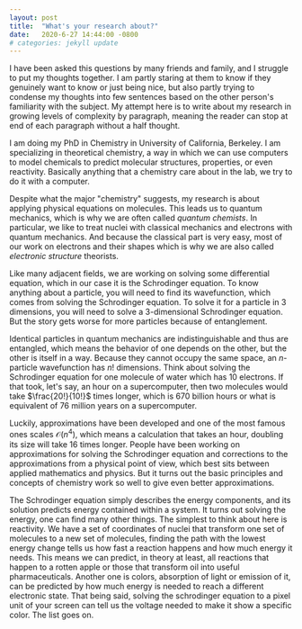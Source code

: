 ```yaml
---
layout: post
title:  "What's your research about?"
date:   2020-6-27 14:44:00 -0800
# categories: jekyll update
---
```


I have been asked this questions by many friends and family, and I struggle to put my thoughts together. I am partly staring at them to know if they genuinely want to know or just being nice, but also partly trying to condense my thoughts into few sentences based on the other person's familiarity with the subject. My attempt here is to write about my research in growing levels of complexity by paragraph, meaning the reader can stop at end of each paragraph without a half thought. 

I am doing my PhD in Chemistry in University of California, Berkeley. I am specializing in theoretical chemistry, a way in which we can use computers to model chemicals to predict molecular structures, properties, or even reactivity. Basically anything that a chemistry care about in the lab, we try to do it with a computer.

Despite what the major "chemistry" suggests, my research is about applying physical equations on molecules. This leads us to quantum mechanics, which is why we are often called *quantum chemists*. In particular, we like to treat nuclei with classical mechanics and electrons with quantum mechanics. And because the classical part is very easy, most of our work on electrons and their shapes which is why we are also called *electronic structure* theorists.

Like many adjacent fields, we are working on solving some differential equation, which in our case it is the Schrodinger equation. To know anything about a particle, you will need to find its wavefunction, which comes from solving the Schrodinger equation. To solve it for a particle in 3 dimensions, you will need to solve a 3-dimensional Schrodinger equation. But the story gets worse for more particles because of entanglement.

Identical particles in quantum mechanics are indistinguishable and thus are entangled, which means the behavior of one depends on the other, but the other is itself in a way. Because they cannot occupy the same space, an $n$-particle wavefunction has $n!$ dimensions. Think about solving the Schrodinger equation for one molecule of water which has 10 electrons. If that took, let's say, an hour on a supercomputer, then two molecules would take $\frac{20!}{10!}$ times longer, which is 670 billion hours or what is equivalent of 76 million years on a supercomputer. 

Luckily, approximations have been developed and one of the most famous ones scales $\mathcal{O}(n^4)$, which means a calculation that takes an hour, doubling its size will take 16 times longer. People have been working on approximations for solving the Schrodinger equation and corrections to the approximations from a physical point of view, which best sits between applied mathematics and physics. But it turns out the basic principles and concepts of chemistry work so well to give even better approximations.

The Schrodinger equation simply describes the energy components, and its solution predicts energy contained within a system. It turns out solving the energy, one can find many other things. The simplest to think about here is reactivity. We have a set of coordinates of nuclei that transform one set of molecules to a new set of molecules, finding the path with the lowest energy change tells us how fast a reaction happens and how much energy it needs. This means we can predict, in theory at least, all reactions that happen to a rotten apple or those that transform oil into useful pharmaceuticals. Another one is colors, absorption of light or emission of it, can be predicted by how much energy is needed to reach a different electronic state. That being said, solving the schrodinger equation to a pixel unit of your screen can tell us the voltage needed to make it show a specific color. The list goes on.